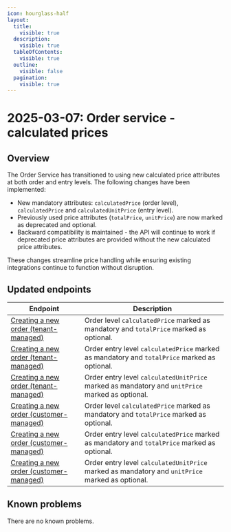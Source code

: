 ```yaml
---
icon: hourglass-half
layout:
  title:
    visible: true
  description:
    visible: true
  tableOfContents:
    visible: true
  outline:
    visible: false
  pagination:
    visible: true
---
```

# 2025-03-07: Order service - calculated prices

## Overview

The Order Service has transitioned to using new calculated price attributes at both order and entry levels. The following changes have been implemented:

* New mandatory attributes: `calculatedPrice` (order level), `calculatedPrice` and `calculatedUnitPrice` (entry level).
* Previously used price attributes (`totalPrice`, `unitPrice`) are now marked as deprecated and optional.
* Backward compatibility is maintained - the API will continue to work if deprecated price attributes are provided without the new calculated price attributes.

These changes streamline price handling while ensuring existing integrations continue to function without disruption.


## Updated endpoints

| Endpoint                                                                                          | Description                                                                                     |
|---------------------------------------------------------------------------------------------------|-------------------------------------------------------------------------------------------------|
| [Creating a new order (tenant-managed)](/openapi/order/#operation/POST-order-create-order-employee) | Order level `calculatedPrice` marked as mandatory and `totalPrice` marked as optional.          |
| [Creating a new order (tenant-managed)](/openapi/order/#operation/POST-order-create-order-employee) | Order entry level `calculatedPrice` marked as mandatory and `totalPrice` marked as optional.    |
| [Creating a new order (tenant-managed)](/openapi/order/#operation/POST-order-create-order-employee) | Order entry level `calculatedUnitPrice` marked as mandatory and `unitPrice` marked as optional. |
| [Creating a new order (customer-managed)](/openapi/order/#operation/POST-order-create-order)        | Order level `calculatedPrice` marked as mandatory and `totalPrice` marked as optional.          |
| [Creating a new order (customer-managed)](/openapi/order/#operation/POST-order-create-order)        | Order entry level `calculatedPrice` marked as mandatory and `totalPrice` marked as optional.    |
| [Creating a new order (customer-managed)](/openapi/order/#operation/POST-order-create-order)        | Order entry level `calculatedUnitPrice` marked as mandatory and `unitPrice` marked as optional. |


## Known problems

There are no known problems.